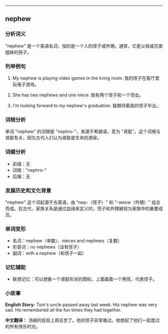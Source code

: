 
---------------
## nephew
### 分析词义
"nephew" 是一个英语名词，指的是一个人的侄子或外甥。通常，它是父母或兄弟姐妹的孩子。

### 列举例句
1. My nephew is playing video games in the living room.
   我的侄子在客厅里玩电子游戏。

2. She has two nephews and one niece.
   她有两个侄子和一个侄女。

3. I'm looking forward to my nephew's graduation.
   我期待着我的侄子毕业。

### 词根分析
单词 "nephew" 的词根是 "nephro-"，来源于希腊语，意为 "肾脏"。这个词根与肾脏有关，因为古代人们认为肾脏是生命的源泉。

### 词缀分析
- 前缀：无
- 词根："nephro-"
- 后缀：无

### 发展历史和文化背景
"nephew" 这个词起源于古英语，由 "nep-（侄子）" 和 "-weow（外甥）" 组合而成。在古代，家族关系是通过血缘来定义的，侄子和外甥被视为家族中的重要成员。

### 单词变形
- 名词：nephew（单数）、nieces and nephews（复数）
- 形容词：no nephews（没有侄子）
- 副词：with a nephew（和侄子一起）

### 记忆辅助
- 联想记忆：可以想象一个肾脏形状的图标，上面画着一个男孩，代表侄子。

### 小故事
**English Story:**
Tom's uncle passed away last week. His nephew was very sad. He remembered all the fun times they had together.

**中文翻译：**
汤姆的叔叔上周去世了。他的侄子非常难过。他想起了他们一起度过的所有快乐时光。


